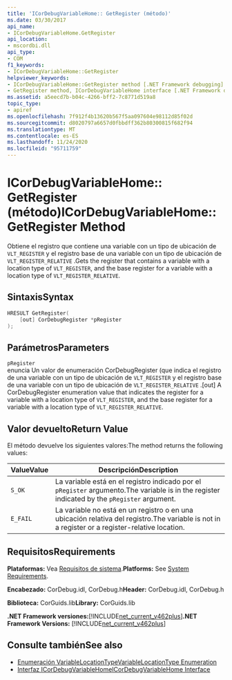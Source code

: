 ```yaml
---
title: 'ICorDebugVariableHome:: GetRegister (método)'
ms.date: 03/30/2017
api_name:
- ICorDebugVariableHome.GetRegister
api_location:
- mscordbi.dll
api_type:
- COM
f1_keywords:
- ICorDebugVariableHome::GetRegister
helpviewer_keywords:
- ICorDebugVariableHome::GetRegister method [.NET Framework debugging]
- GetRegister method, ICorDebugVariableHome interface [.NET Framework debugging]
ms.assetid: a5eecd7b-b04c-4266-bff2-7c8771d519a8
topic_type:
- apiref
ms.openlocfilehash: 7f912f4b13620b567f5aa097604e98112d85f02d
ms.sourcegitcommit: d8020797a6657d0fbbdff362b80300815f682f94
ms.translationtype: MT
ms.contentlocale: es-ES
ms.lasthandoff: 11/24/2020
ms.locfileid: "95711759"
---
```

# <a name="icordebugvariablehomegetregister-method"></a><span data-ttu-id="77d79-102">ICorDebugVariableHome:: GetRegister (método)</span><span class="sxs-lookup"><span data-stu-id="77d79-102">ICorDebugVariableHome::GetRegister Method</span></span>

<span data-ttu-id="77d79-103">Obtiene el registro que contiene una variable con un tipo de ubicación de `VLT_REGISTER` y el registro base de una variable con un tipo de ubicación de `VLT_REGISTER_RELATIVE` .</span><span class="sxs-lookup"><span data-stu-id="77d79-103">Gets the register that contains a variable with a location type of `VLT_REGISTER`, and the base register for a variable with a location type of `VLT_REGISTER_RELATIVE`.</span></span>  
  
## <a name="syntax"></a><span data-ttu-id="77d79-104">Sintaxis</span><span class="sxs-lookup"><span data-stu-id="77d79-104">Syntax</span></span>  
  
```cpp  
HRESULT GetRegister(  
    [out] CorDebugRegister *pRegister  
);  
```  
  
## <a name="parameters"></a><span data-ttu-id="77d79-105">Parámetros</span><span class="sxs-lookup"><span data-stu-id="77d79-105">Parameters</span></span>  

 `pRegister`  
 <span data-ttu-id="77d79-106">enuncia Un valor de enumeración CorDebugRegister (que indica el registro de una variable con un tipo de ubicación de `VLT_REGISTER` y el registro base de una variable con un tipo de ubicación de `VLT_REGISTER_RELATIVE` .</span><span class="sxs-lookup"><span data-stu-id="77d79-106">[out] A CorDebugRegister enumeration value  that indicates the register for a variable with a location type of `VLT_REGISTER`, and the base register for a variable with a location type of `VLT_REGISTER_RELATIVE`.</span></span>  
  
## <a name="return-value"></a><span data-ttu-id="77d79-107">Valor devuelto</span><span class="sxs-lookup"><span data-stu-id="77d79-107">Return Value</span></span>  

 <span data-ttu-id="77d79-108">El método devuelve los siguientes valores:</span><span class="sxs-lookup"><span data-stu-id="77d79-108">The method returns the following values:</span></span>  
  
|<span data-ttu-id="77d79-109">Value</span><span class="sxs-lookup"><span data-stu-id="77d79-109">Value</span></span>|<span data-ttu-id="77d79-110">Descripción</span><span class="sxs-lookup"><span data-stu-id="77d79-110">Description</span></span>|  
|-----------|-----------------|  
|`S_OK`|<span data-ttu-id="77d79-111">La variable está en el registro indicado por el `pRegister` argumento.</span><span class="sxs-lookup"><span data-stu-id="77d79-111">The variable is in the register indicated by the `pRegister` argument.</span></span>|  
|`E_FAIL`|<span data-ttu-id="77d79-112">La variable no está en un registro o en una ubicación relativa del registro.</span><span class="sxs-lookup"><span data-stu-id="77d79-112">The variable is not in a register or a register-relative location.</span></span>|  
  
## <a name="requirements"></a><span data-ttu-id="77d79-113">Requisitos</span><span class="sxs-lookup"><span data-stu-id="77d79-113">Requirements</span></span>  

 <span data-ttu-id="77d79-114">**Plataformas:** Vea [Requisitos de sistema](../../get-started/system-requirements.md).</span><span class="sxs-lookup"><span data-stu-id="77d79-114">**Platforms:** See [System Requirements](../../get-started/system-requirements.md).</span></span>  
  
 <span data-ttu-id="77d79-115">**Encabezado:** CorDebug.idl, CorDebug.h</span><span class="sxs-lookup"><span data-stu-id="77d79-115">**Header:** CorDebug.idl, CorDebug.h</span></span>  
  
 <span data-ttu-id="77d79-116">**Biblioteca:** CorGuids.lib</span><span class="sxs-lookup"><span data-stu-id="77d79-116">**Library:** CorGuids.lib</span></span>  
  
 <span data-ttu-id="77d79-117">**.NET Framework versiones:**[!INCLUDE[net_current_v462plus](../../../../includes/net-current-v462plus-md.md)]</span><span class="sxs-lookup"><span data-stu-id="77d79-117">**.NET Framework Versions:** [!INCLUDE[net_current_v462plus](../../../../includes/net-current-v462plus-md.md)]</span></span>  
  
## <a name="see-also"></a><span data-ttu-id="77d79-118">Consulte también</span><span class="sxs-lookup"><span data-stu-id="77d79-118">See also</span></span>

- [<span data-ttu-id="77d79-119">Enumeración VariableLocationType</span><span class="sxs-lookup"><span data-stu-id="77d79-119">VariableLocationType Enumeration</span></span>](variablelocationtype-enumeration.md)
- [<span data-ttu-id="77d79-120">Interfaz ICorDebugVariableHome</span><span class="sxs-lookup"><span data-stu-id="77d79-120">ICorDebugVariableHome Interface</span></span>](icordebugvariablehome-interface.md)
